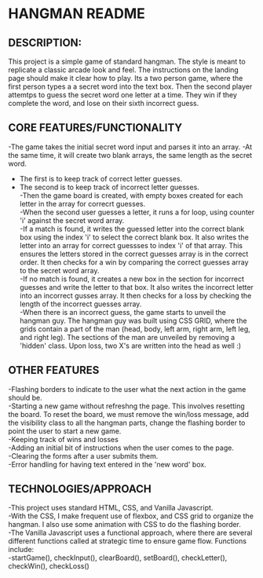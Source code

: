 # HANGMAN README

## DESCRIPTION:
This project is a simple game of standard hangman. The style is meant to replicate a classic arcade look and feel. The instructions on the landing page should make it clear how to play. Its a two person game, where the first person types a a secret word into the text box. Then the second player attemtps to guess the secret word one letter at a time. They win if they complete the word, and lose on their sixth incorrect guess.

## CORE FEATURES/FUNCTIONALITY
-The game takes the initial secret word input and parses it into an array.
-At the same time, it will create two blank arrays, the same length as the secret word.    
  * The first is to keep track of correct letter guesses.    
  * The second is to keep track of incorrect letter guesses.  
-Then the game board is created, with empty boxes created for each letter in the array for correcrt guesses.  
-When the second user guesses a letter, it runs a for loop, using counter 'i' against the secret word array.  
    -If a match is found, it writes the guessed letter into the correct blank box using the index 'i' to select the correct blank box. It also writes the letter into an array for correct guessses to index 'i' of that array. This ensures the letters stored in the correct guesses array is in the correct order. It then checks for a win by comparing the correct guesses array to the secret word array.  
    -If no match is found, it creates a new box in the section for incorrect guesses and write the letter to that box. It also writes the incorrect letter into an incorrect gusses array. It then checks for a loss by checking the length of the incorrect guesses array.  
-When there is an incorrect guess, the game starts to unveil the hangman guy. The hangman guy was built using CSS GRID, where the grids contain a part of the man (head, body, left arm, right arm, left leg, and right leg). The sections of the man are unveiled by removing a 'hidden' class. Upon loss, two X's are written into the head as well :)  

## OTHER FEATURES
-Flashing borders to indicate to the user what the next action in the game should be.  
-Starting a new game without refreshng the page. This involves resetting the board. To reset the board, we must remove the win/loss message, add the visibility class to all the hangman parts, change the flashing border to point the user to start a new game.  
-Keeping track of wins and losses  
-Adding an initial bit of instructions when the user comes to the page.  
-Clearing the forms after a user submits them.  
-Error handling for having text entered in the 'new word' box.  

## TECHNOLOGIES/APPROACH
-This project uses standard HTML, CSS, and Vanilla Javascript.  
-With the CSS, I make frequent use of flexbox, and CSS grid to organize the hangman. I also use some animation with CSS to do the flashing border.  
-The Vanilla Javascript uses a functional approach, where there are several different functions called at strategic time to ensure game flow. Functions include:  
    -startGame(), checkInput(), clearBoard(), setBoard(), checkLetter(), checkWin(), checkLoss()  